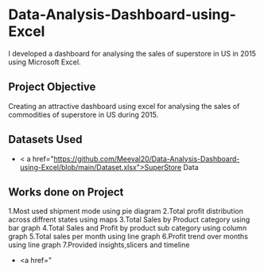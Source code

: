 # Data-Analysis-Dashboard-using-Excel
I developed a dashboard for analysing the sales of superstore in US in 2015 using Microsoft Excel.
## Project Objective
Creating an attractive dashboard using excel for analysing the sales of commodities of superstore in US during 2015.
## Datasets Used
- < a href="https://github.com/Meeval20/Data-Analysis-Dashboard-using-Excel/blob/main/Dataset.xlsx">SuperStore Data</a>
## Works done on Project
1.Most used shipment mode using pie diagram
2.Total profit distribution across diffrent states using maps
3.Total Sales by Product category using bar graph
4.Total Sales and Profit by product sub category using column graph
5.Total sales per month using line graph
6.Profit trend over months using line graph
7.Provided insights,slicers and timeline
- <a href="
